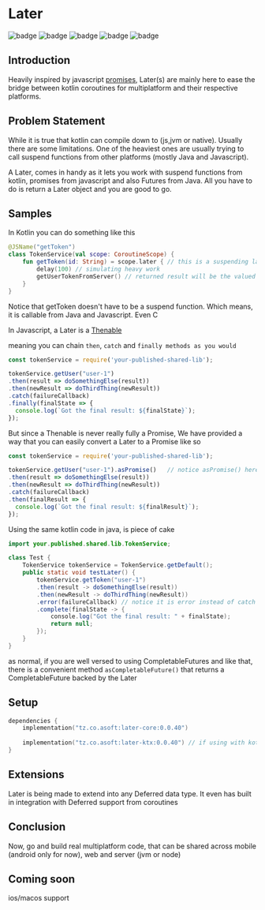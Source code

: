 # Later
![badge][badge-maven] ![badge][badge-mpp] ![badge][badge-android] ![badge][badge-js] ![badge][badge-jvm]

## Introduction
Heavily inspired by javascript [promises](https://developer.mozilla.org/en-US/docs/Web/JavaScript/Reference/Global_Objects/Promise), Later(s) are mainly here to ease the bridge between kotlin coroutines for multiplatform and their respective platforms.

## Problem Statement
While it is true that kotlin can compile down to (js,jvm or native). Usually there are some limitations.
One of the heaviest ones are usually trying to call suspend functions from other platforms (mostly Java and Javascript).

A Later, comes in handy as it lets you work with suspend functions from kotlin, promises from javascript and also Futures from Java.
All you have to do is return a Later object and you are good to go.

## Samples
In Kotlin you can do something like this
```kotlin
@JSName("getToken")
class TokenService(val scope: CoroutineScope) {
    fun getToken(id: String) = scope.later { // this is a suspending labda
        delay(100) // simulating heavy work
        getUserTokenFromServer() // returned result will be the valued that will be Later delivered to you upon completion
    }
}
```
Notice that getToken doesn't have to be a suspend function. Which means, it is callable from Java and Javascript. Even C

In Javascript, a Later is a [Thenable](https://developer.mozilla.org/en-US/docs/Web/JavaScript/Reference/Global_Objects/Promise/resolve#Resolving_thenables_and_throwing_Errors)

meaning you can chain `then`, `catch` and `finally methods as you would`
```javascript
const tokenService = require('your-published-shared-lib');

tokenService.getUser("user-1")
.then(result => doSomethingElse(result))
.then(newResult => doThirdThing(newResult))
.catch(failureCallback)
.finally(finalState => {
  console.log(`Got the final result: ${finalState}`);
});
```

But since a Thenable is never really fully a Promise, We have provided a way that you can easily convert a Later to a Promise like so
```javascript
const tokenService = require('your-published-shared-lib');

tokenService.getUser("user-1").asPromise()   // notice asPromise() here
.then(result => doSomethingElse(result))
.then(newResult => doThirdThing(newResult))
.catch(failureCallback)
.then(finalResult => {
  console.log(`Got the final result: ${finalResult}`);
});
```

Using the same kotlin code in java, is piece of cake
```java
import your.published.shared.lib.TokenService;

class Test {
    TokenService tokenService = TokenService.getDefault();
    public static void testLater() {
        tokenService.getToken("user-1")
        .then(result -> doSomethingElse(result))
        .then(newResult -> doThirdThing(newResult))
        .error(failureCallback) // notice it is error instead of catch (catch is a reserved keyword in java)
        .complete(finalState -> {
            console.log("Got the final result: " + finalState);
            return null;
        });
    }
}
``` 
as normal, if you are well versed to using CompletableFutures and like that, there is a convenient method `asCompletableFuture()`
that returns a CompletableFuture backed by the Later

## Setup
```kotlin
dependencies {
    implementation("tz.co.asoft:later-core:0.0.40")
    
    implementation("tz.co.asoft:later-ktx:0.0.40") // if using with kotlin coroutines
}
```

## Extensions
Later is being made to extend into any Deferred data type. It even has built in integration with Deferred support from coroutines

## Conclusion
Now, go and build real multiplatform code, that can be shared across mobile (android only for now), web and server (jvm or node)

## Coming soon
ios/macos support

[badge-maven]: https://img.shields.io/maven-central/v/tz.co.asoft/test/1.0.1?style=flat
[badge-mpp]: https://img.shields.io/badge/kotlin-multiplatform-blue?style=flat
[badge-android]: http://img.shields.io/badge/platform-android-brightgreen.svg?style=flat
[badge-js]: http://img.shields.io/badge/platform-js-yellow.svg?style=flat
[badge-jvm]: http://img.shields.io/badge/platform-jvm-orange.svg?style=flat
